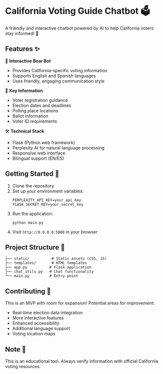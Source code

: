 
# California Voting Guide Chatbot 🗳️ 

A friendly and interactive chatbot powered by AI to help California voters stay informed! 🐻

## Features ✨

🤖 **Interactive Bear Bot**
- Provides California-specific voting information
- Supports English and Spanish languages
- Uses friendly, engaging communication style

🎯 **Key Information**
- Voter registration guidance
- Election dates and deadlines
- Polling place locations
- Ballot information
- Voter ID requirements

🛠️ **Technical Stack**
- Flask (Python web framework)
- Perplexity AI for natural language processing
- Responsive web interface
- Bilingual support (EN/ES)

## Getting Started 🚀

1. Clone the repository
2. Set up your environment variables:
   ```
   PERPLEXITY_API_KEY=your_api_key
   FLASK_SECRET_KEY=your_secret_key
   ```
3. Run the application:
   ```
   python main.py
   ```
4. Visit `http://0.0.0.0:5000` in your browser

## Project Structure 📁

```
├── static/          # Static assets (CSS, JS)
├── templates/       # HTML templates
├── app.py          # Flask application
├── chat_utils.py   # Chat functionality
└── main.py         # Entry point
```

## Contributing 🤝

This is an MVP with room for expansion! Potential areas for improvement:
- Real-time election data integration
- More interactive features
- Enhanced accessibility
- Additional language support
- Voting location maps

## Note 📝

This is an educational tool. Always verify information with official California voting resources.
